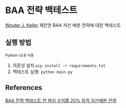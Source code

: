 # BAA 전략 백테스트

[Wouter J. Keller](https://papers.ssrn.com/sol3/papers.cfm?abstract_id=4166845) 제안한 BAA 자산 배분 전략에 대한 백테스트

## 실행 방법

<sub>Python v3.8 사용</sub>

1. 의존성 설치 `pip install -r requirements.txt`
2. 백테스트 실행: `python main.py`

## References

[BAA 전략 백테스트 연 복리 수익률 20% 동적 자산배분 전략](https://quantchobo.tistory.com/entry/BAA-%EC%A0%84%EB%9E%B5-%EB%B0%B1%ED%85%8C%EC%8A%A4%ED%8A%B8)
